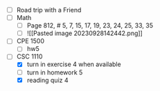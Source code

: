 - [ ] Road trip with a Friend
- [ ] Math
	- [ ] Page 812, # 5, 7, 15, 17, 19, 23, 24, 25, 33, 35  
	- [ ] ![[Pasted image 20230928142442.png]]
- [ ] CPE 1500
	 - [ ] hw5
- [ ] CSC 1110
	- [x] turn in exercise 4 when available
	- [ ] turn in homework 5
	- [x] reading quiz 4